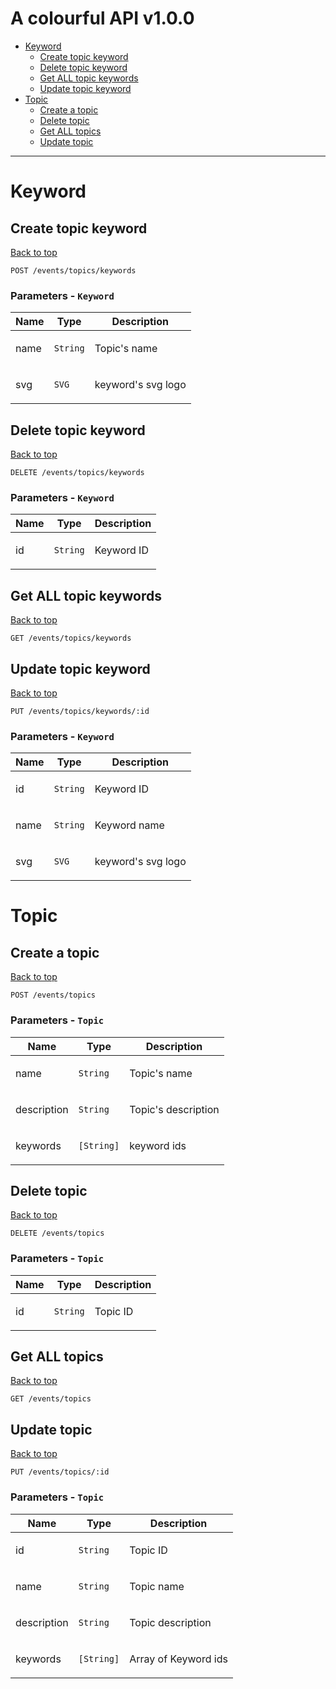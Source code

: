 <a name="top"></a>
# A colourful API v1.0.0



 - [Keyword](#Keyword)
   - [Create topic keyword](#Create-topic-keyword)
   - [Delete topic keyword](#Delete-topic-keyword)
   - [Get ALL topic keywords](#Get-ALL-topic-keywords)
   - [Update topic keyword](#Update-topic-keyword)
 - [Topic](#Topic)
   - [Create a topic](#Create-a-topic)
   - [Delete topic](#Delete-topic)
   - [Get ALL topics](#Get-ALL-topics)
   - [Update topic](#Update-topic)

___


# <a name='Keyword'></a> Keyword

## <a name='Create-topic-keyword'></a> Create topic keyword
[Back to top](#top)

```
POST /events/topics/keywords
```

### Parameters - `Keyword`

| Name     | Type       | Description                           |
|----------|------------|---------------------------------------|
| name | `String` | <p>Topic's name</p> |
| svg | `SVG` | <p>keyword's svg logo</p> |

## <a name='Delete-topic-keyword'></a> Delete topic keyword
[Back to top](#top)

```
DELETE /events/topics/keywords
```

### Parameters - `Keyword`

| Name     | Type       | Description                           |
|----------|------------|---------------------------------------|
| id | `String` | <p>Keyword ID</p> |

## <a name='Get-ALL-topic-keywords'></a> Get ALL topic keywords
[Back to top](#top)

```
GET /events/topics/keywords
```

## <a name='Update-topic-keyword'></a> Update topic keyword
[Back to top](#top)

```
PUT /events/topics/keywords/:id
```

### Parameters - `Keyword`

| Name     | Type       | Description                           |
|----------|------------|---------------------------------------|
| id | `String` | <p>Keyword ID</p> |
| name | `String` | <p>Keyword name</p> |
| svg | `SVG` | <p>keyword's svg logo</p> |

# <a name='Topic'></a> Topic

## <a name='Create-a-topic'></a> Create a topic
[Back to top](#top)

```
POST /events/topics
```

### Parameters - `Topic`

| Name     | Type       | Description                           |
|----------|------------|---------------------------------------|
| name | `String` | <p>Topic's name</p> |
| description | `String` | <p>Topic's description</p> |
| keywords | `[String]` | <p>keyword ids</p> |

## <a name='Delete-topic'></a> Delete topic
[Back to top](#top)

```
DELETE /events/topics
```

### Parameters - `Topic`

| Name     | Type       | Description                           |
|----------|------------|---------------------------------------|
| id | `String` | <p>Topic ID</p> |

## <a name='Get-ALL-topics'></a> Get ALL topics
[Back to top](#top)

```
GET /events/topics
```

## <a name='Update-topic'></a> Update topic
[Back to top](#top)

```
PUT /events/topics/:id
```

### Parameters - `Topic`

| Name     | Type       | Description                           |
|----------|------------|---------------------------------------|
| id | `String` | <p>Topic ID</p> |
| name | `String` | <p>Topic name</p> |
| description | `String` | <p>Topic description</p> |
| keywords | `[String]` | <p>Array of Keyword ids</p> |
